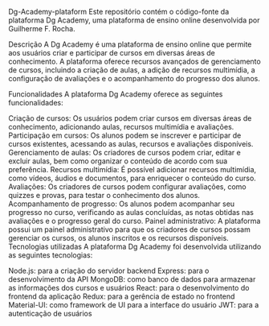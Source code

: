 Dg-Academy-plataform
Este repositório contém o código-fonte da plataforma Dg Academy, uma plataforma de ensino online desenvolvida por Guilherme F. Rocha.

Descrição
A Dg Academy é uma plataforma de ensino online que permite aos usuários criar e participar de cursos em diversas áreas de conhecimento. A plataforma oferece recursos avançados de gerenciamento de cursos, incluindo a criação de aulas, a adição de recursos multimídia, a configuração de avaliações e o acompanhamento do progresso dos alunos.

Funcionalidades
A plataforma Dg Academy oferece as seguintes funcionalidades:

Criação de cursos: Os usuários podem criar cursos em diversas áreas de conhecimento, adicionando aulas, recursos multimídia e avaliações.
Participação em cursos: Os alunos podem se inscrever e participar de cursos existentes, acessando as aulas, recursos e avaliações disponíveis.
Gerenciamento de aulas: Os criadores de cursos podem criar, editar e excluir aulas, bem como organizar o conteúdo de acordo com sua preferência.
Recursos multimídia: É possível adicionar recursos multimídia, como vídeos, áudios e documentos, para enriquecer o conteúdo do curso.
Avaliações: Os criadores de cursos podem configurar avaliações, como quizzes e provas, para testar o conhecimento dos alunos.
Acompanhamento de progresso: Os alunos podem acompanhar seu progresso no curso, verificando as aulas concluídas, as notas obtidas nas avaliações e o progresso geral do curso.
Painel administrativo: A plataforma possui um painel administrativo para que os criadores de cursos possam gerenciar os cursos, os alunos inscritos e os recursos disponíveis.
Tecnologias utilizadas
A plataforma Dg Academy foi desenvolvida utilizando as seguintes tecnologias:

Node.js: para a criação do servidor backend
Express: para o desenvolvimento da API
MongoDB: como banco de dados para armazenar as informações dos cursos e usuários
React: para o desenvolvimento do frontend da aplicação
Redux: para a gerência de estado no frontend
Material-UI: como framework de UI para a interface do usuário
JWT: para a autenticação de usuários
